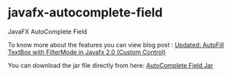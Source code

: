 javafx-autocomplete-field
=========================

JavaFX AutoComplete Field


To know more about the features you can view blog post : <a href="http://wp.me/p1zYQq-e9">Updated: AutoFill TextBox with FilterMode in Javafx 2.0 (Custom Control)</a>

You can download the jar file directly from here: <a href="https://github.com/privatejava/javafx-autocomplete-field/raw/master/javafx-autocomplete-field-1.0.jar"> AutoComplete Field Jar </a>
